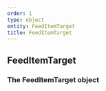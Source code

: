 ```yaml
---
order: 1
type: object
entity: FeedItemTarget
title: FeedItemTarget
---
```


## FeedItemTarget

### The FeedItemTarget object
